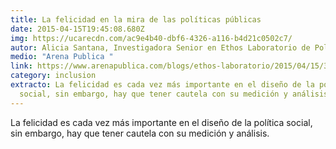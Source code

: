 ```yaml
---
title: La felicidad en la mira de las políticas públicas
date: 2015-04-15T19:45:08.680Z
img: https://ucarecdn.com/ac9e4b40-dbf6-4326-a116-b4d21c0502c7/
autor: Alicia Santana, Investigadora Senior en Ethos Laboratorio de Políticas Públicas
medio: "Arena Publica "
link: https://www.arenapublica.com/blogs/ethos-laboratorio/2015/04/15/3498
category: inclusion
extracto: La felicidad es cada vez más importante en el diseño de la política
  social, sin embargo, hay que tener cautela con su medición y análisis.
---
```

La felicidad es cada vez más importante en el diseño de la política social, sin embargo, hay que tener cautela con su medición y análisis.